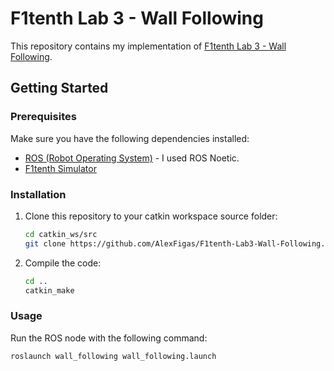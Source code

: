 # F1tenth Lab 3 - Wall Following

This repository contains my implementation of [F1tenth Lab 3 - Wall Following](https://f1tenth-coursekit.readthedocs.io/en/latest/assignments/labs/lab3.html).

## Getting Started

### Prerequisites

Make sure you have the following dependencies installed:

- [ROS (Robot Operating System)](https://wiki.ros.org/ROS/Installation) - I used ROS Noetic.
- [F1tenth Simulator](https://f1tenth.readthedocs.io/en/latest/going_forward/simulator/sim_install.html)

### Installation

1. Clone this repository to your catkin workspace source folder:

    ```bash
    cd catkin_ws/src
    git clone https://github.com/AlexFigas/F1tenth-Lab3-Wall-Following.git wall_following
    ```

2. Compile the code:

    ```bash
    cd ..
    catkin_make
    ```

### Usage

Run the ROS node with the following command:

```bash
roslaunch wall_following wall_following.launch
```